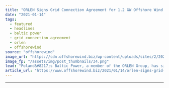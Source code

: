 ```yaml
---
title: "ORLEN Signs Grid Connection Agreement for 1.2 GW Offshore Wind Farm"
date: "2021-01-14"
tags: 
  - featured
  - headlines
  - baltic power
  - grid connection agreement
  - orlen
  - offshorewind
source: "offshorewind"
image_url: "https://cdn.offshorewind.biz/wp-content/uploads/sites/2/2021/01/14155005/ORLEN-Signs-Grid-Connection-Agreement-for-1.2-GW-Offshore-Wind-Farm.png"
image_fp: "/assets/img/post_thumbnails/34.png"
lead: "Poland&#8217;s Baltic Power, a member of the ORLEN Group, has signed a grid connection"
article_url: "https://www.offshorewind.biz/2021/01/14/orlen-signs-grid-connection-agreement-for-1-2-gw-offshore-wind-farm/"
---
```


---
